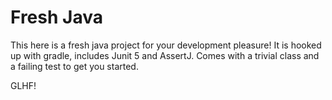 # Fresh Java

This here is a fresh java project for your development pleasure! It is hooked up with gradle, includes Junit 5 and AssertJ. Comes with a trivial class and a failing test to get you started.

GLHF!
